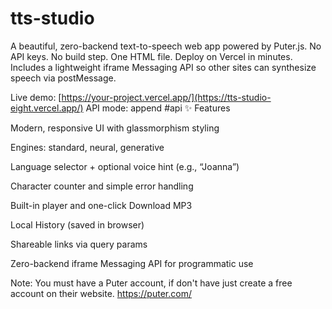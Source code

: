 # tts-studio
A beautiful, zero-backend text-to-speech web app powered by Puter.js.
No API keys. No build step. One HTML file. Deploy on Vercel in minutes.
Includes a lightweight iframe Messaging API so other sites can synthesize speech via postMessage.

Live demo: [https://your-project.vercel.app/](https://tts-studio-eight.vercel.app/)
API mode: append #api 
✨ Features

Modern, responsive UI with glassmorphism styling

Engines: standard, neural, generative

Language selector + optional voice hint (e.g., “Joanna”)

Character counter and simple error handling

Built-in player and one-click Download MP3

Local History (saved in browser)

Shareable links via query params

Zero-backend iframe Messaging API for programmatic use


Note: You must have a Puter account, if don't have just create a free account  on their website. https://puter.com/
